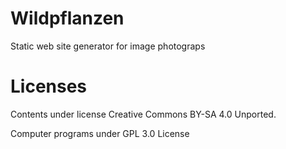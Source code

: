 ﻿Wildpflanzen
============

Static web site generator for image photograps



Licenses
========

Contents under license Creative Commons BY-SA 4.0 Unported.


Computer programs under GPL 3.0 License
